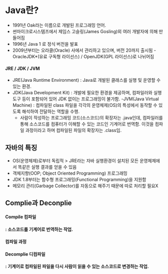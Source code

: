 # Java란?
- 1991년 Oak라는 이름으로 개발된 프로그래밍 언어.
- 썬마이크로시스템즈에서 제임스 고슬링(James Gosling)외 여러 개발자에 의해 만들어짐
- 1996년 Java 1 로 정식 버전을 발표
- 2009년부터는 오라클(Oracle) 사에서 관리하고 있으며, 버전 20까지 출시됨
-OracleJDK*(유료 구독형 라이선스) / OpenJDK(GPL 라이선스)로 나뉘어짐

#### JRE / JDK / JVM
- JRE(Java Runtime Environment) : Java로 개발된 클래스를 실행 및 운영할 수 있는 환경.
- JDK(Java Development Kit) : 개발에 필요한 환경을 제공하며, 컴파일러와 실행 도구 등이 포함되어 있어 JDK 없이는 프로그래밍이 불가함.
-JVM(Java Virtual Machine) : 컴파일된 class 파일을 각각의 운영체제(OS)의 특성에서 동작할 수 있도록 해석하여 전달하는 역할을 수행. 
    - 사람이 작성하는 프로그래밍 코드(소스코드)의 확장자는 .java인데, 컴파일러를 통해 소스코드를 컴퓨터가 이해할 수 있는 코드인 기계어로 번역함. 이것을 컴파일 과정이라고 하며 컴파일된 파일의 확장자는 .class임. 


## 자바의 특징
- OS(운영체제)로부터 독립적 > JRE라는 자바 실행환경이 설치된 모든 운영체제에서 똑같은 실행 결과를 얻을 수 있음
- 객체지향(OOP; Object Oriented Programming)  프로그래밍 
- JDK 1.8부터는 함수형 프로그래밍(Functional Programming)을 지원함
- 메모리 관리(Garbage Collector)를 자동으로 해주기 때문에 따로 처리할 필요X

## Complie과 Deconplie
#### Compile 컴파일
#### : 소스코드를 기계어로 번역하는 작업.

#### 컴파일 과정


#### Decomplie 디컴파일
#### : 기계어로 컴파일된 파일을 다시 사람이 읽을 수 있는 소스코드로 변경하는 작업.
